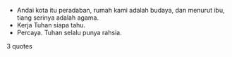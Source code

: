  - Andai kota itu peradaban, rumah kami adalah budaya, dan menurut ibu, tiang serinya adalah agama.
 - Kerja Tuhan siapa tahu.
 - Percaya. Tuhan selalu punya rahsia.

3 quotes